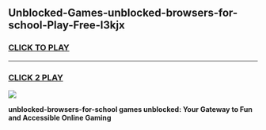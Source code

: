 
## Unblocked-Games-unblocked-browsers-for-school-Play-Free-l3kjx
<h3>
<a href="https://premium76.site?title=unblocked-browsers-for-school&ref=20M">CLICK TO PLAY</a></h3>
<hr>

<h3>
<a href="https://premium76.site?title=unblocked-browsers-for-school&ref=20M">CLICK 2 PLAY</a>
  
</h3>

<a href="https://premium76.site?title=unblocked-browsers-for-school&ref=19M"><img src="https://clearcache.store/games.png"></a>


**unblocked-browsers-for-school games unblocked: Your Gateway to Fun and Accessible Online Gaming**
